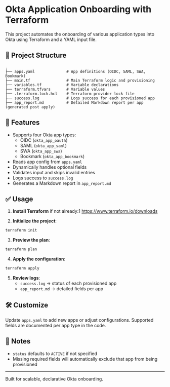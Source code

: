 
# Okta Application Onboarding with Terraform

This project automates the onboarding of various application types into Okta using Terraform and a YAML input file.

## 📂 Project Structure

```
.
├── apps.yaml              # App definitions (OIDC, SAML, SWA, Bookmark)
├── main.tf                # Main Terraform logic and provisioning
├── variables.tf           # Variable declarations
├── terraform.tfvars       # Variable values
├── .terraform.lock.hcl    # Terraform provider lock file
├── success.log            # Logs success for each provisioned app
├── app_report.md          # Detailed Markdown report per app (generated post apply)
```

## 🚀 Features

- Supports four Okta app types:
  - OIDC (`okta_app_oauth`)
  - SAML (`okta_app_saml`)
  - SWA (`okta_app_swa`)
  - Bookmark (`okta_app_bookmark`)
- Reads app config from `apps.yaml`
- Dynamically handles optional fields
- Validates input and skips invalid entries
- Logs success to `success.log`
- Generates a Markdown report in `app_report.md`

## ✅ Usage

1. **Install Terraform** if not already:1
   https://www.terraform.io/downloads

2. **Initialize the project**:

```bash
terraform init
```

3. **Preview the plan**:

```bash
terraform plan
```

4. **Apply the configuration**:

```bash
terraform apply
```

5. **Review logs**:
   - `success.log` → status of each provisioned app
   - `app_report.md` → detailed fields per app

## 🛠 Customize

Update `apps.yaml` to add new apps or adjust configurations. Supported fields are documented per app type in the code.

## 📌 Notes

- `status` defaults to `ACTIVE` if not specified
- Missing required fields will automatically exclude that app from being provisioned

---

Built for scalable, declarative Okta onboarding.
